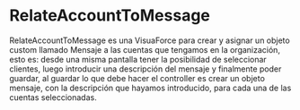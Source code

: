 # RelateAccountToMessage

 RelateAccountToMessage es una VisuaForce para crear y asignar un objeto custom llamado Mensaje a las cuentas que tengamos en la organización, esto es: desde una misma pantalla tener la posibilidad de seleccionar clientes, luego introducir una descripción del mensaje y finalmente poder guardar, al guardar lo que debe hacer el controller es crear un objeto mensaje, con la descripción que hayamos introducido, para cada una de las cuentas seleccionadas. 
